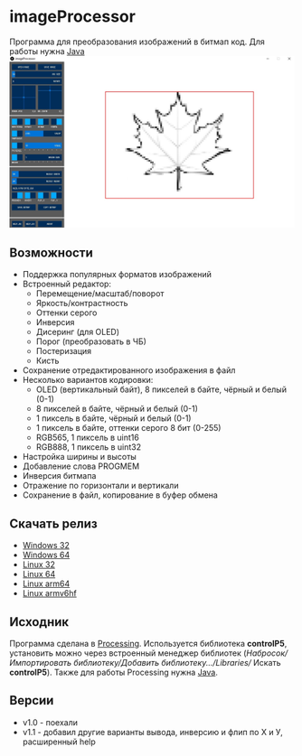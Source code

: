 # imageProcessor
Программа для преобразования изображений в битмап код. Для работы нужна [Java](https://www.java.com/ru/download/)
![КАРТИНКА](https://github.com/AlexGyver/imageProcessor/blob/master/docs/image.jpg)

## Возможности
- Поддержка популярных форматов изображений
- Встроенный редактор:
	- Перемещение/масштаб/поворот
	- Яркость/контрастность
	- Оттенки серого
	- Инверсия
	- Дисеринг (для OLED)
	- Порог (преобразовать в ЧБ)
	- Постеризация
	- Кисть
- Сохранение отредактированного изображения в файл
- Несколько вариантов кодировки:
	- OLED (вертикальный байт), 8 пикселей в байте, чёрный и белый (0-1)
	- 8 пикселей в байте, чёрный и белый (0-1)
	- 1 пиксель в байте, чёрный и белый (0-1)
	- 1 пиксель в байте, оттенки серого 8 бит (0-255)
	- RGB565, 1 пиксель в uint16
	- RGB888, 1 пиксель в uint32
- Настройка ширины и высоты
- Добавление слова PROGMEM
- Инверсия битмапа
- Отражение по горизонтали и вертикали
- Сохранение в файл, копирование в буфер обмена

## Скачать релиз
- [Windows 32](https://github.com/AlexGyver/imageProcessor/releases/download/imageProcessor/win32.zip)
- [Windows 64](https://github.com/AlexGyver/imageProcessor/releases/download/imageProcessor/win64.zip)
- [Linux 32](https://github.com/AlexGyver/imageProcessor/releases/download/imageProcessor/linux32.zip)
- [Linux 64](https://github.com/AlexGyver/imageProcessor/releases/download/imageProcessor/linux64.zip)
- [Linux arm64](https://github.com/AlexGyver/imageProcessor/releases/download/imageProcessor/linux-arm64.zip)
- [Linux armv6hf](https://github.com/AlexGyver/imageProcessor/releases/download/imageProcessor/linux-armv6hf.zip)

## Исходник
Программа сделана в [Processing](https://processing.org/). Используется библиотека **controlP5**, установить можно через встроенный менеджер библиотек (*Набросок/Импортировать библиотеку/Добавить библиотеку.../Libraries/* Искать **controlP5**). Также для работы Processing нужна [Java](https://www.java.com/ru/download/).

## Версии
- v1.0 - поехали
- v1.1 - добавил другие варианты вывода, инверсию и флип по Х и У, расширенный help
